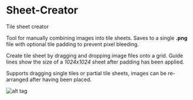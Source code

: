 # Sheet-Creator
Tile sheet creator

Tool for manually combining images into tile sheets. Saves to a single **.png** file with optional tile padding to prevent pixel bleeding.

Create tile sheet by dragging and dropping image files onto a grid. Guide lines show the size of a *1024x1024* sheet after padding has been applied.

Supports dragging single tiles or partial tile sheets, images can be re-arranged after having been placed.

![alt tag](http://i.imgur.com/aUH9aMO.gif)
